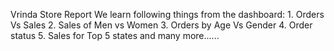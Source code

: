 Vrinda Store Report
   We learn following things from the dashboard:
      1. Orders Vs Sales
      2. Sales of Men vs Women
      3. Orders by Age Vs Gender
      4. Order status
      5. Sales for Top 5 states
              and many more......
